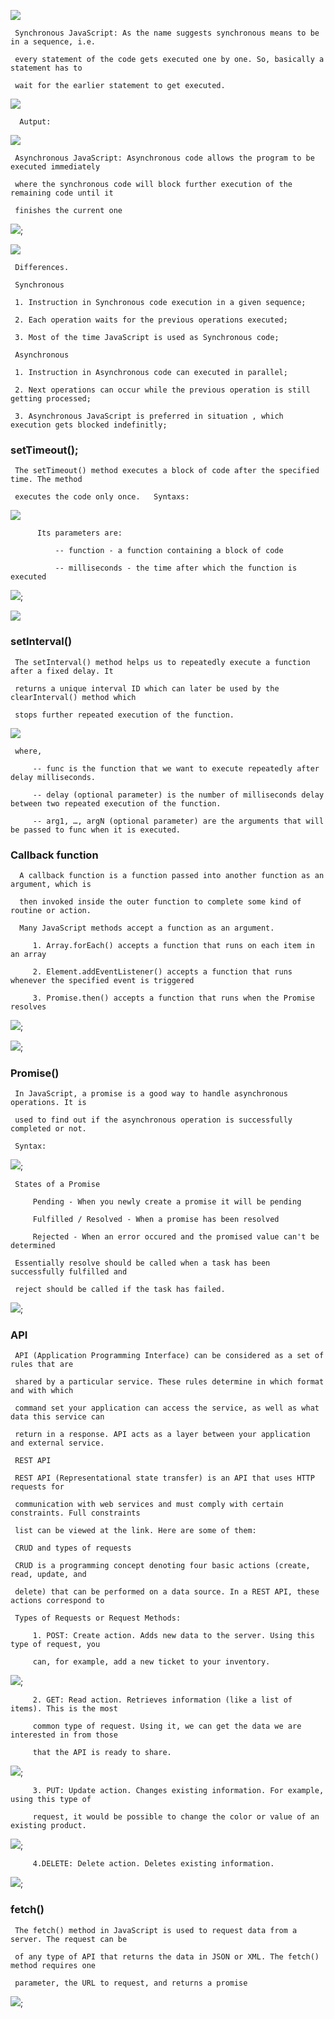 
   ![](./img/00.png)

     Synchronous JavaScript: As the name suggests synchronous means to be in a sequence, i.e. 
     
     every statement of the code gets executed one by one. So, basically a statement has to 
     
     wait for the earlier statement to get executed.

   ![](./img/2.PNG)

      Autput:

   ![](./img/3.PNG)

     Asynchronous JavaScript: Asynchronous code allows the program to be executed immediately 
     
     where the synchronous code will block further execution of the remaining code until it 
     
     finishes the current one

   ![](./img/4.PNG);

   ![](./img/5.PNG)

     Differences. 

     Synchronous

     1. Instruction in Synchronous code execution in a given sequence;
     
     2. Each operation waits for the previous operations executed;
     
     3. Most of the time JavaScript is used as Synchronous code;

     Asynchronous
     
     1. Instruction in Asynchronous code can executed in parallel;
     
     2. Next operations can occur while the previous operation is still getting processed;
     
     3. Asynchronous JavaScript is preferred in situation , which execution gets blocked indefinitly;

### setTimeout();

     The setTimeout() method executes a block of code after the specified time. The method 
     
     executes the code only once.   Syntaxs:

   ![](./img/6.PNG)

          Its parameters are:

              -- function - a function containing a block of code
          
              -- milliseconds - the time after which the function is executed


   ![](./img/7.PNG);

   ![](./img/8.PNG)
### setInterval()

     The setInterval() method helps us to repeatedly execute a function after a fixed delay. It 
     
     returns a unique interval ID which can later be used by the clearInterval() method which 
     
     stops further repeated execution of the function. 

   ![](./img/9.PNG)

     where,
          
         -- func is the function that we want to execute repeatedly after delay milliseconds.
         
         -- delay (optional parameter) is the number of milliseconds delay between two repeated execution of the function.
         
         -- arg1, …, argN (optional parameter) are the arguments that will be passed to func when it is executed.

### Callback function

      A callback function is a function passed into another function as an argument, which is 
      
      then invoked inside the outer function to complete some kind of routine or action.

      Many JavaScript methods accept a function as an argument.

         1. Array.forEach() accepts a function that runs on each item in an array
         
         2. Element.addEventListener() accepts a function that runs whenever the specified event is triggered
         
         3. Promise.then() accepts a function that runs when the Promise resolves

   ![](./img/12.PNG);

   ![](./img/13.PNG);

### Promise()

     In JavaScript, a promise is a good way to handle asynchronous operations. It is
     
     used to find out if the asynchronous operation is successfully completed or not.
     
     Syntax:

   ![](./img/14.PNG); 

     States of a Promise
 
         Pending - When you newly create a promise it will be pending
         
         Fulfilled / Resolved - When a promise has been resolved
         
         Rejected - When an error occured and the promised value can't be determined

     Essentially resolve should be called when a task has been successfully fulfilled and 
     
     reject should be called if the task has failed.

   ![](./img/15.PNG);

### API

     API (Application Programming Interface) can be considered as a set of rules that are 
     
     shared by a particular service. These rules determine in which format and with which 
     
     command set your application can access the service, as well as what data this service can 
     
     return in a response. API acts as a layer between your application and external service.
     
     REST API

     REST API (Representational state transfer) is an API that uses HTTP requests for 
     
     communication with web services and must comply with certain constraints. Full constraints 
     
     list can be viewed at the link. Here are some of them:

     CRUD and types of requests
     
     CRUD is a programming concept denoting four basic actions (create, read, update, and 
     
     delete) that can be performed on a data source. In a REST API, these actions correspond to 
     
     Types of Requests or Request Methods:

         1. POST: Create action. Adds new data to the server. Using this type of request, you 
         
         can, for example, add a new ticket to your inventory.

   ![](./img/16.PNG);

         2. GET: Read action. Retrieves information (like a list of items). This is the most 
         
         common type of request. Using it, we can get the data we are interested in from those 
         
         that the API is ready to share.

   ![](./img/17.PNG);
         
         3. PUT: Update action. Changes existing information. For example, using this type of 
         
         request, it would be possible to change the color or value of an existing product.

   ![](./img/18.PNG);

         4.DELETE: Delete action. Deletes existing information.

   ![](./img/19.PNG);

### fetch()

     The fetch() method in JavaScript is used to request data from a server. The request can be 
     
     of any type of API that returns the data in JSON or XML. The fetch() method requires one 
     
     parameter, the URL to request, and returns a promise

   ![](./img/20.PNG);
